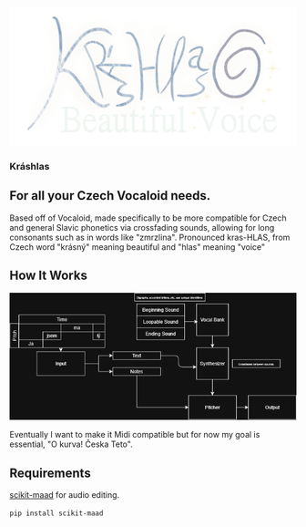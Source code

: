 ![Alt text](krashlasLogo.png)

### Kráshlas
## For all your Czech Vocaloid needs. 
Based off of Vocaloid, made specifically to be more compatible for Czech and general Slavic phonetics via crossfading sounds, allowing for long consonants such as in words like "zmrzlina". 
Pronounced kras-HLAS, from Czech word "krásný" meaning beautiful and "hlas" meaning "voice"

## How It Works
![Alt text](krashlas.png)

Eventually I want to make it Midi compatible but for now my goal is essential, "O kurva! Česka Teto".

## Requirements
[scikit-maad](https://scikit-maad.github.io/install.html) for audio editing.

```pip install scikit-maad```
